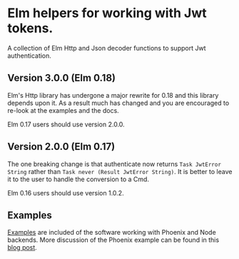 # Elm helpers for working with Jwt tokens.

A collection of Elm Http and Json decoder functions to support Jwt authentication.

## Version 3.0.0 (Elm 0.18)

Elm's Http library has undergone a major rewrite for 0.18 and this library depends upon it. As a result much has changed and you are encouraged to re-look at the examples and the docs.

Elm 0.17 users should use version 2.0.0.

## Version 2.0.0 (Elm 0.17)

The one breaking change is that authenticate now returns `Task JwtError String` rather than `Task never (Result JwtError String)`. It is better to leave it to the user to handle the conversion to a Cmd.

Elm 0.16 users should use version 1.0.2.

## Examples

[Examples](https://github.com/simonh1000/elm-jwt/tree/master/examples) are included of the software working with Phoenix and Node backends. More discussion of the Phoenix example can be found in this [blog post](http://simonh1000.github.io/2016/05/phoenix-elm-json-web-tokens/).
